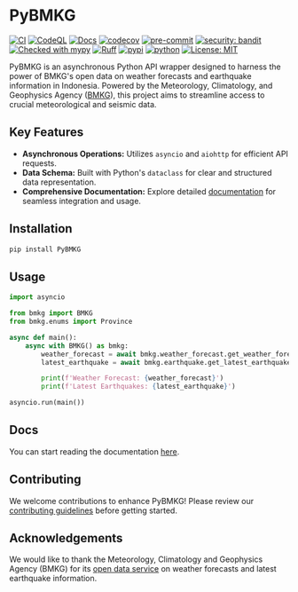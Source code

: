 # PyBMKG

[![CI](https://github.com/kiraware/PyBMKG/workflows/ci/badge.svg)](https://github.com/kiraware/PyBMKG/actions/workflows/ci.yml)
[![CodeQL](https://github.com/kiraware/PyBMKG/workflows/CodeQL/badge.svg)](https://github.com/kiraware/PyBMKG/actions/workflows/codeql.yml)
[![Docs](https://readthedocs.org/projects/pybmkg/badge/?version=latest)](https://pybmkg.readthedocs.io/en/latest/?badge=latest)
[![codecov](https://codecov.io/gh/kiraware/PyBMKG/graph/badge.svg?token=MN6AXAHO0P)](https://codecov.io/gh/kiraware/PyBMKG)
[![pre-commit](https://img.shields.io/badge/pre--commit-enabled-brightgreen?logo=pre-commit&logoColor=white)](https://github.com/pre-commit/pre-commit)
[![security: bandit](https://img.shields.io/badge/security-bandit-yellow.svg)](https://github.com/PyCQA/bandit)
[![Checked with mypy](http://www.mypy-lang.org/static/mypy_badge.svg)](http://mypy-lang.org/)
[![Ruff](https://img.shields.io/endpoint?url=https://raw.githubusercontent.com/astral-sh/ruff/main/assets/badge/v2.json)](https://github.com/astral-sh/ruff)
[![pypi](https://img.shields.io/pypi/v/PyBMKG.svg)](https://pypi.org/project/PyBMKG/)
[![python](https://img.shields.io/pypi/pyversions/PyBMKG.svg)](https://pypi.org/project/PyBMKG/)
[![License: MIT](https://img.shields.io/badge/license-MIT-blue.svg)](https://opensource.org/license/MIT)

PyBMKG is an asynchronous Python API wrapper designed to harness the power of BMKG's open data
on weather forecasts and earthquake information in Indonesia. Powered by the Meteorology,
Climatology, and Geophysics Agency ([BMKG](https://bmkg.go.id/)), this project aims to streamline
access to crucial meteorological and seismic data.

## Key Features

- **Asynchronous Operations:** Utilizes `asyncio` and `aiohttp` for efficient API requests.
- **Data Schema:** Built with Python's `dataclass` for clear and structured data representation.
- **Comprehensive Documentation:** Explore detailed [documentation](https://pybmkg.readthedocs.io/en/latest/) for seamless integration and usage.

## Installation

```bash
pip install PyBMKG
```

## Usage

```python
import asyncio

from bmkg import BMKG
from bmkg.enums import Province

async def main():
    async with BMKG() as bmkg:
        weather_forecast = await bmkg.weather_forecast.get_weather_forecast(Province.ACEH)
        latest_earthquake = await bmkg.earthquake.get_latest_earthquake()

        print(f'Weather Forecast: {weather_forecast}')
        print(f'Latest Earthquakes: {latest_earthquake}')

asyncio.run(main())
```

## Docs

You can start reading the documentation [here](https://pybmkg.readthedocs.io/en/latest/).

## Contributing

We welcome contributions to enhance PyBMKG! Please review our
[contributing guidelines](https://pybmkg.readthedocs.io/en/latest/how-to-guides/#contributing)
before getting started.

## Acknowledgements

We would like to thank the Meteorology, Climatology
and Geophysics Agency (BMKG) for its [open data service](https://data.bmkg.go.id/)
on weather forecasts and latest earthquake information.
